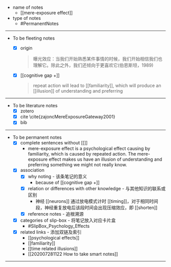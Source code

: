 
- name of notes
    - [[mere-exposure effect]]
- type of notes
    - #PermanentNotes   
---
- To be fleeting notes
    - [x] origin
        > 曝光效应：当我们开始熟悉某件事情的时候，我们开始相信我们也理解它。除此之外，我们还倾向于更喜欢它(伯恩斯坦，1989)

    - [x] [[cognitive gap +]]
        > repeat action will lead to [[familiarity]], which will produce an [[illusion]] of understanding and preferring
---
- To be literature notes
    - [x] zotero
    - [x] cite
        \cite{zajoncMereExposureGateway2001}
    - [x] bib
---
- To be permanent notes
    - [x] complete sentences without [[]]
        - mere-exposure effect is a psychological effect causing by familiarity, which is caused by repeated action. The mere-exposure effect makes us have an illusion of understanding and preferring something we might not really know.
    - [x] association
        - [x] why noting - 该条笔记的意义
            - because of [[cognitive gap +]]
        - [x] relation or differences with other knowledge - 与其他知识的联系或区别
            - 神经 [[neurons]] 通过放电模式计时 [[timing]]，对于相同时间段，神经重复放电后该段时间会出现压缩效应，即 [[shorten]]
        - [x] reference notes - 追根溯源
    - [x] categories of slip-box - 将笔记放入对应卡片盒
        - #SlipBox_Psychology_Effects
    - [x] related links - 添加双链及索引
        - [[psychological effects]]
        - [[familiarity]]
        - [[time related illusions]]
        - [[202007281122 How to take smart notes]]
---
